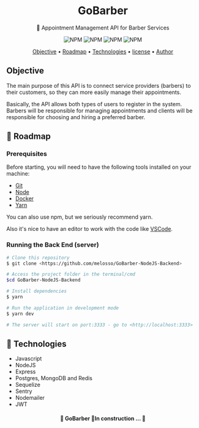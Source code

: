 <h1 align="center">GoBarber</h1>
<p align="center">🚀 Appointment Management API for Barber Services</p>
<p align="center">
  <img alt="NPM" src="https://img.shields.io/github/license/melosso/GoBarber-NodeJS-Backend">
  <img alt="NPM" src="https://img.shields.io/github/issues/melosso/GoBarber-NodeJS-Backend">
  <img alt="NPM" src="https://img.shields.io/github/forks/melosso/GoBarber-NodeJS-Backend">
  <img alt="NPM" src="https://img.shields.io/github/stars/melosso/GoBarber-NodeJS-Backend">
</p>

<p align="center">
 <a href="##Objective">Objective</a> •
 <a href="##Roadmap">Roadmap</a> • 
 <a href="##Technologies">Technologies</a> • 
 <a href="##licence">license</a> • 
 <a href="##autor">Author</a>
</p>

## Objective
<p>The main purpose of this API is to connect service providers (barbers) to their customers, so they can more easily manage their appointments.</p>
<p>Basically, the API allows both types of users to register in the system. Barbers will be responsible for managing appointments and clients will be responsible for choosing and hiring a preferred barber. </p>

## 🎌 Roadmap

### Prerequisites
Before starting, you will need to have the following tools installed on your machine:
<ul>
  <li><a href="https://git-scm.com">Git</a></li>
  <li><a href="https://nodejs.org/en/">Node</a></li>
  <li><a href="https://docs.docker.com/engine/install/">Docker</a></li>
  <li><a href="https://yarnpkg.com/getting-started/install">Yarn</a></li>
</ul>

You can also use npm, but we seriously recommend yarn.

Also it's nice to have an editor to work with the code like [VSCode](https://code.visualstudio.com/).

### Running the Back End (server)

```bash
# Clone this repository
$ git clone <https://github.com/melosso/GoBarber-NodeJS-Backend>

# Access the project folder in the terminal/cmd
$cd GoBarber-NodeJS-Backend

# Install dependencies
$ yarn

# Run the application in development mode
$ yarn dev

# The server will start on port:3333 - go to <http://localhost:3333>
```

## 💜 Technologies
- Javascript
- NodeJS
- Express
- Postgres, MongoDB and Redis
- Sequelize
- Sentry
- Nodemailer
- JWT

<h4 align="center"> 
	🚧  GoBarber 🚀In construction ...  🚧
</h4>

